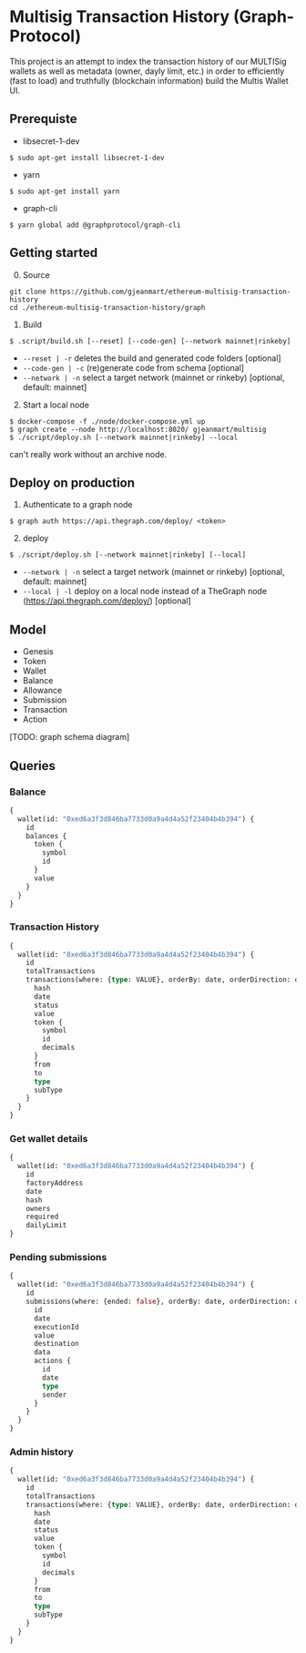 
# Multisig Transaction History (Graph-Protocol)

This project is an attempt to index the transaction history of our MULTISig wallets as well as metadata (owner, dayly limit, etc.) in order to efficiently (fast to load) and truthfully (blockchain information) build the Multis Wallet UI.

## Prerequiste

- libsecret-1-dev
```
$ sudo apt-get install libsecret-1-dev
```

- yarn
```
$ sudo apt-get install yarn
```

- graph-cli

```
$ yarn global add @graphprotocol/graph-cli
```

## Getting started

0. Source

```
git clone https://github.com/gjeanmart/ethereum-multisig-transaction-history
cd ./ethereum-multisig-transaction-history/graph
```

1. Build

```
$ .script/build.sh [--reset] [--code-gen] [--network mainnet|rinkeby]
```

- `--reset | -r` deletes the build and generated code folders [optional]
- `--code-gen | -c` (re)generate code from schema [optional]
- `--network | -n` select a target network (mainnet or rinkeby) [optional, default: mainnet]

2. Start a local node

```
$ docker-compose -f ./node/docker-compose.yml up
$ graph create --node http://localhost:8020/ gjeanmart/multisig
$ ./script/deploy.sh [--network mainnet|rinkeby] --local
```

can't really work without an archive node. 


## Deploy on production

1. Authenticate to a graph node

```
$ graph auth https://api.thegraph.com/deploy/ <token>
```

2. deploy

```
$ ./script/deploy.sh [--network mainnet|rinkeby] [--local]
```

- `--network | -n` select a target network (mainnet or rinkeby) [optional, default: mainnet]
- `--local | -l`  deploy on a local node instead of a TheGraph node (https://api.thegraph.com/deploy/) [optional]


## Model

- Genesis
- Token
- Wallet
- Balance
- Allowance
- Submission
- Transaction
- Action

[TODO: graph schema diagram]


## Queries

### Balance

```graphql
{
  wallet(id: "0xed6a3f3d846ba7733d0a9a4d4a52f23404b4b394") {
    id
    balances {
      token {
        symbol
        id
      }
      value
    }
  }
}

```

### Transaction History

```graphql
{
  wallet(id: "0xed6a3f3d846ba7733d0a9a4d4a52f23404b4b394") {
    id
    totalTransactions
    transactions(where: {type: VALUE}, orderBy: date, orderDirection: desc) {
      hash
      date
      status
      value
      token {
        symbol
        id
        decimals
      }
      from
      to
      type
      subType
    }
  }
}

```

### Get wallet details

```graphql
{
  wallet(id: "0xed6a3f3d846ba7733d0a9a4d4a52f23404b4b394") {
    id
    factoryAddress
    date
    hash
    owners
    required
    dailyLimit
}

```

### Pending submissions

```graphql
{
  wallet(id: "0xed6a3f3d846ba7733d0a9a4d4a52f23404b4b394") {
    id
    submissions(where: {ended: false}, orderBy: date, orderDirection: desc) {
      id
      date
      executionId
      value
      destination
      data
      actions {
        id
        date
        type
        sender
      }
    }
  }
}
```

### Admin history

```graphql
{
  wallet(id: "0xed6a3f3d846ba7733d0a9a4d4a52f23404b4b394") {
    id
    totalTransactions
    transactions(where: {type: VALUE}, orderBy: date, orderDirection: desc) {
      hash
      date
      status
      value
      token {
        symbol
        id
        decimals
      }
      from
      to
      type
      subType
    }
  }
}

```